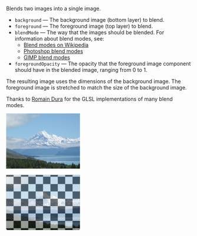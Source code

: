 Blends two images into a single image.

   - `background` — The background image (bottom layer) to blend.
   - `foreground` — The foreground image (top layer) to blend.
   - `blendMode` — The way that the images should be blended. For information about blend modes, see: 
      - [Blend modes on Wikipedia](http://en.wikipedia.org/wiki/Blend_modes)
      - [Photoshop blend modes](http://help.adobe.com/en_US/photoshop/cs/using/WSfd1234e1c4b69f30ea53e41001031ab64-77eba.html)
      - [GIMP blend modes](http://docs.gimp.org/en/gimp-concepts-layer-modes.html)
   - `foregroundOpacity` — The opacity that the foreground image component should have in the blended image, ranging from 0 to 1.

The resulting image uses the dimensions of the background image. The foreground image is stretched to match the size of the background image.

Thanks to [Romain Dura](http://mouaif.wordpress.com/2009/01/05/photoshop-math-with-glsl-shaders/) for the GLSL implementations of many blend modes.


![](mountains.png)

![](blend.png)
